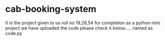 # cab-booking-system
It is the project given to us roll no 19,26,54 for completion as a python mini project we have uploaded the code please check it below.....
named as code.py
